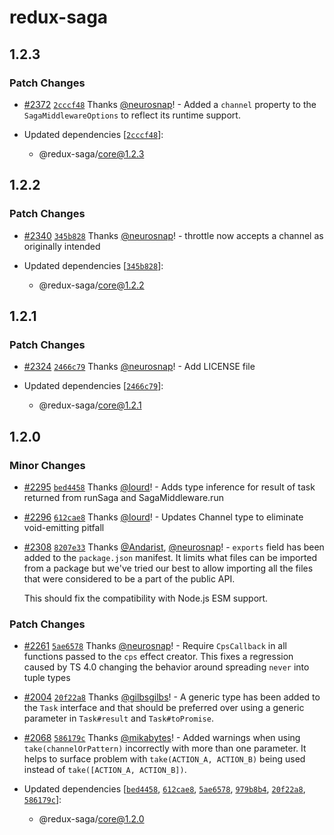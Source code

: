 # redux-saga

## 1.2.3

### Patch Changes

- [#2372](https://github.com/redux-saga/redux-saga/pull/2372) [`2cccf48`](https://github.com/redux-saga/redux-saga/commit/2cccf480a8ef67680daf319893a690f0cb74ef9e) Thanks [@neurosnap](https://github.com/neurosnap)! - Added a `channel` property to the `SagaMiddlewareOptions` to reflect its runtime support.

- Updated dependencies [[`2cccf48`](https://github.com/redux-saga/redux-saga/commit/2cccf480a8ef67680daf319893a690f0cb74ef9e)]:
  - @redux-saga/core@1.2.3

## 1.2.2

### Patch Changes

- [#2340](https://github.com/redux-saga/redux-saga/pull/2340) [`345b828`](https://github.com/redux-saga/redux-saga/commit/345b828c721a95258a7fdfde0408fbb94de83f80) Thanks [@neurosnap](https://github.com/neurosnap)! - throttle now accepts a channel as originally intended

- Updated dependencies [[`345b828`](https://github.com/redux-saga/redux-saga/commit/345b828c721a95258a7fdfde0408fbb94de83f80)]:
  - @redux-saga/core@1.2.2

## 1.2.1

### Patch Changes

- [#2324](https://github.com/redux-saga/redux-saga/pull/2324) [`2466c79`](https://github.com/redux-saga/redux-saga/commit/2466c798a5f56a5015e61c8fdf0ef8f2a6a852a4) Thanks [@neurosnap](https://github.com/neurosnap)! - Add LICENSE file

- Updated dependencies [[`2466c79`](https://github.com/redux-saga/redux-saga/commit/2466c798a5f56a5015e61c8fdf0ef8f2a6a852a4)]:
  - @redux-saga/core@1.2.1

## 1.2.0

### Minor Changes

- [#2295](https://github.com/redux-saga/redux-saga/pull/2295) [`bed4458`](https://github.com/redux-saga/redux-saga/commit/bed4458a79f21fd568a9d970968c9c8b8cbe1bf4) Thanks [@lourd](https://github.com/lourd)! - Adds type inference for result of task returned from runSaga and SagaMiddleware.run

* [#2296](https://github.com/redux-saga/redux-saga/pull/2296) [`612cae8`](https://github.com/redux-saga/redux-saga/commit/612cae81f0b8e6eb01b0b4c9ed961906be1fea98) Thanks [@lourd](https://github.com/lourd)! - Updates Channel type to eliminate void-emitting pitfall

- [#2308](https://github.com/redux-saga/redux-saga/pull/2308) [`8207e33`](https://github.com/redux-saga/redux-saga/commit/8207e33) Thanks [@Andarist](https://github.com/Andarist), [@neurosnap](https://github.com/neurosnap)! - `exports` field has been added to the `package.json` manifest. It limits what files can be imported from a package but we've tried our best to allow importing all the files that were considered to be a part of the public API.

  This should fix the compatibility with Node.js ESM support.

### Patch Changes

- [#2261](https://github.com/redux-saga/redux-saga/pull/2261) [`5ae6578`](https://github.com/redux-saga/redux-saga/commit/5ae657844ce7d18153ddf7c3deb14c2c7ed81088) Thanks [@neurosnap](https://github.com/neurosnap)! - Require `CpsCallback` in all functions passed to the `cps` effect creator. This fixes a regression caused by TS 4.0 changing the behavior around spreading `never` into tuple types

* [#2004](https://github.com/redux-saga/redux-saga/pull/2004) [`20f22a8`](https://github.com/redux-saga/redux-saga/commit/20f22a8edd3bc66c2373ad31fb2c81e9bfed435f) Thanks [@gilbsgilbs](https://github.com/gilbsgilbs)! - A generic type has been added to the `Task` interface and that should be preferred over using a generic parameter in `Task#result` and `Task#toPromise`.

- [#2068](https://github.com/redux-saga/redux-saga/pull/2068) [`586179c`](https://github.com/redux-saga/redux-saga/commit/586179c1b6183e320161d79d3709aa7f7ca2dde3) Thanks [@mikabytes](https://github.com/mikabytes)! - Added warnings when using `take(channelOrPattern)` incorrectly with more than one parameter. It helps to surface problem with `take(ACTION_A, ACTION_B)` being used instead of `take([ACTION_A, ACTION_B])`.

- Updated dependencies [[`bed4458`](https://github.com/redux-saga/redux-saga/commit/bed4458a79f21fd568a9d970968c9c8b8cbe1bf4), [`612cae8`](https://github.com/redux-saga/redux-saga/commit/612cae81f0b8e6eb01b0b4c9ed961906be1fea98), [`5ae6578`](https://github.com/redux-saga/redux-saga/commit/5ae657844ce7d18153ddf7c3deb14c2c7ed81088), [`979b8b4`](https://github.com/redux-saga/redux-saga/commit/979b8b446f42e79a45c517b826cbddb89af8a54e), [`20f22a8`](https://github.com/redux-saga/redux-saga/commit/20f22a8edd3bc66c2373ad31fb2c81e9bfed435f), [`586179c`](https://github.com/redux-saga/redux-saga/commit/586179c1b6183e320161d79d3709aa7f7ca2dde3)]:
  - @redux-saga/core@1.2.0
